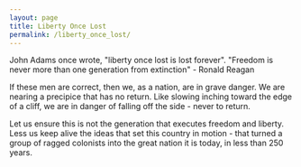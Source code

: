 ```yaml
---
layout: page
title: Liberty Once Lost
permalink: /liberty_once_lost/
---
```

John Adams once wrote, "liberty once lost is lost forever".  "Freedom is never more than one generation from extinction" - Ronald Reagan

If these men are correct, then we, as a nation, are in grave danger.  We are nearing a precipice that has no return.  Like slowing inching toward the edge of a cliff, we are in danger of falling off the side - never to return.  

Let us ensure this is not the generation that executes freedom and liberty.  Less us keep alive the ideas that set this country in motion - that turned a group of ragged colonists into the great nation it is today, in less than 250 years.